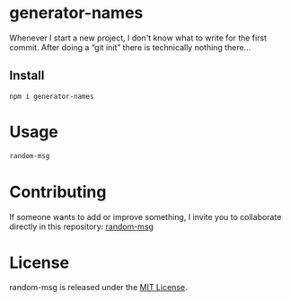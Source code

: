 
# generator-names

Whenever I start a new project, I don't know what to write for the first commit. After doing a “git init” there is technically nothing there...

## Install

```npm
npm i generator-names
```

# Usage

```bash
random-msg
```

# Contributing
If someone wants to add or improve something, I invite you to collaborate directly in this repository: [random-msg](https://github.com/platzi/npm-random-msg)

# License
random-msg is released under the [MIT License](https://opensource.org/licenses/MIT).